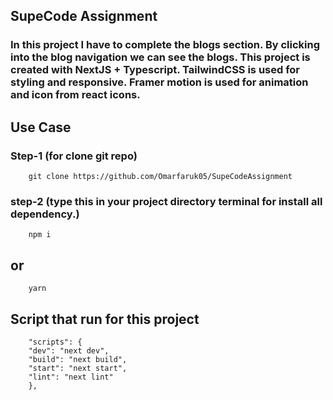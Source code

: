 ## SupeCode Assignment

### In this project I have to complete the blogs section. By clicking into the blog navigation we can see the blogs. This project is created with NextJS + Typescript. TailwindCSS is used for styling and responsive. Framer motion is used for animation and icon from react icons.

## Use Case

### Step-1 (for clone git repo)

        git clone https://github.com/Omarfaruk05/SupeCodeAssignment

### step-2 (type this in your project directory terminal for install all dependency.)

        npm i

## or

        yarn

## Script that run for this project

        "scripts": {
        "dev": "next dev",
        "build": "next build",
        "start": "next start",
        "lint": "next lint"
        },
